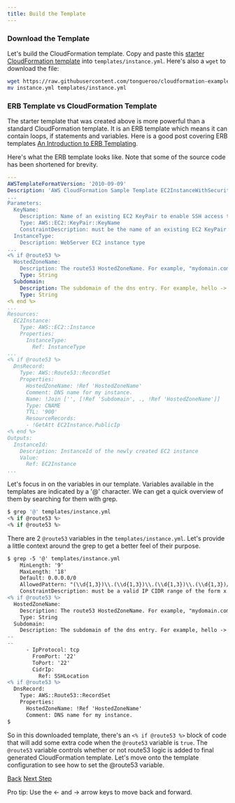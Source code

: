 ```yaml
---
title: Build the Template
---
```


### Download the Template

Let's build the CloudFormation template.  Copy and paste this [starter CloudFormation template](https://github.com/tongueroo/cloudformation-examples-lono/blob/master/templates/instance.yml) into `templates/instance.yml`.  Here's also a `wget` to download the file:

```sh
wget https://raw.githubusercontent.com/tongueroo/cloudformation-examples-lono/master/templates/instance.yml
mv instance.yml templates/instance.yml
```

### ERB Template vs CloudFormation Template

The starter template that was created above is more powerful than a standard CloudFormation template.  It is an ERB template which means it can contain loops, if statements and variables. Here is a good post covering ERB templates [An Introduction to ERB Templating](http://www.stuartellis.name/articles/erb/).

Here's what the ERB template looks like. Note that some of the source code has been shortened for brevity.

```yaml
---
AWSTemplateFormatVersion: '2010-09-09'
Description: 'AWS CloudFormation Sample Template EC2InstanceWithSecurityGroupSample:
...
Parameters:
  KeyName:
    Description: Name of an existing EC2 KeyPair to enable SSH access to the instance
    Type: AWS::EC2::KeyPair::KeyName
    ConstraintDescription: must be the name of an existing EC2 KeyPair.
  InstanceType:
    Description: WebServer EC2 instance type
...
<% if @route53 %>
  HostedZoneName:
    Description: The route53 HostedZoneName. For example, "mydomain.com."  Don't forget the period at the end.
    Type: String
  Subdomain:
    Description: The subdomain of the dns entry. For example, hello -> hello.mydomain.com, hello is the subdomain.
    Type: String
<% end %>
...
Resources:
  EC2Instance:
    Type: AWS::EC2::Instance
    Properties:
      InstanceType:
        Ref: InstanceType
...
<% if @route53 %>
  DnsRecord:
    Type: AWS::Route53::RecordSet
    Properties:
      HostedZoneName: !Ref 'HostedZoneName'
      Comment: DNS name for my instance.
      Name: !Join ['', [!Ref 'Subdomain', ., !Ref 'HostedZoneName']]
      Type: CNAME
      TTL: '900'
      ResourceRecords:
      - !GetAtt EC2Instance.PublicIp
<% end %>
Outputs:
  InstanceId:
    Description: InstanceId of the newly created EC2 instance
    Value:
      Ref: EC2Instance
...
```


Let's focus in on the variables in our template.  Variables available in the templates are indicated by a '@' character.  We can get a quick overview of them by searching for them with grep.

```sh
$ grep '@' templates/instance.yml
<% if @route53 %>
<% if @route53 %>
```

There are 2 `@route53` variables in the `templates/instance.yml`.  Let's provide a little context around the grep to get a better feel of their purpose.

```diff
$ grep -5 '@' templates/instance.yml
    MinLength: '9'
    MaxLength: '18'
    Default: 0.0.0.0/0
    AllowedPattern: "(\\d{1,3})\\.(\\d{1,3})\\.(\\d{1,3})\\.(\\d{1,3})/(\\d{1,2})"
    ConstraintDescription: must be a valid IP CIDR range of the form x.x.x.x/x.
<% if @route53 %>
  HostedZoneName:
    Description: The route53 HostedZoneName. For example, "mydomain.com."  Don't forget the period at the end.
    Type: String
  Subdomain:
    Description: The subdomain of the dns entry. For example, hello -> hello.mydomain.com, hello is the subdomain.
--
--
      - IpProtocol: tcp
        FromPort: '22'
        ToPort: '22'
        CidrIp:
          Ref: SSHLocation
<% if @route53 %>
  DnsRecord:
    Type: AWS::Route53::RecordSet
    Properties:
      HostedZoneName: !Ref 'HostedZoneName'
      Comment: DNS name for my instance.
$
```

So in this downloaded template, there's an `<% if @route53 %>` block of code that will add some extra code when the `@route53` variable is `true`.  The `@route53` variable controls whether or not route53 logic is added to final generated CloudFormation template.  Let's move onto the template configuration to see how to set the @route53 variable.

<a id="prev" class="btn btn-basic" href="{% link _docs/tutorial-build-from-scratch.md %}">Back</a>
<a id="next" class="btn btn-primary" href="{% link _docs/tutorial-template-config.md %}">Next Step</a>
<p class="keyboard-tip">Pro tip: Use the <- and -> arrow keys to move back and forward.</p>
